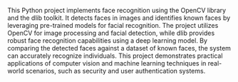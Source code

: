 This Python project implements face recognition using the OpenCV library and the dlib toolkit. It detects faces in images and identifies known faces by leveraging pre-trained models for facial recognition. The project utilizes OpenCV for image processing and facial detection, while dlib provides robust face recognition capabilities using a deep learning model. By comparing the detected faces against a dataset of known faces, the system can accurately recognize individuals. This project demonstrates practical applications of computer vision and machine learning techniques in real-world scenarios, such as security and user authentication systems.
